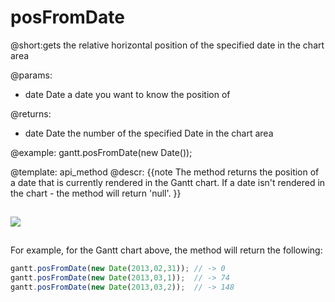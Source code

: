 posFromDate
=============
@short:gets the relative horizontal position of the specified date in the chart area
	

@params:
- date	Date	a date you want to know the position of

@returns:
- date	Date	the number of the specified Date in the chart area




@example:
gantt.posFromDate(new Date());

@template:	api_method
@descr:
{{note
The method returns the position of a date that is currently rendered in the Gantt chart. If a date isn't rendered in the chart - the method will return 'null'.
}}

<img style="padding-top:15px; padding-bottom:15px;" src="desktop/gantt_localized.png"/>

For example, for the Gantt chart above, the method will return the following:

~~~js
gantt.posFromDate(new Date(2013,02,31)); // -> 0
gantt.posFromDate(new Date(2013,03,1));  // -> 74
gantt.posFromDate(new Date(2013,03,2));  // -> 148
~~~ 